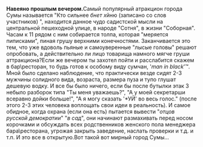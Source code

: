 <strong>Навеяно прошлым вечером.</strong>Самый популярный атракцион города Сумы называется "Кто сильнее *бнет х*йню (записано со слов участников) ", находится данное чудо садистской мысли на центральной пешеходной улице, в народе "Сотня", в жизни "Соборная". Часам к 11 рядом с ним собирается толпа, которая "меряется пиписками", пиная грушу верхними конечностями. Заканчивается это тем, что уже вдоволь пьяные и самоуверенные "лысые головы" решают опробовать, а действительно ли лицо товарища намного мягче груши аттракциона?Если же вечером ты захотел пойти и расслабится скажем в бар\ресторан, то будь готов к особому виду сумчан, '<em>man in black</em>'&trade;. Мной было сделано наблюдение, что практически везде сидят 2-3 мужчины солидного вида, возраста, размера пуза и тупо глушат дешевую водку. И все бы было ничего, если бы после бутылки этак 3 небыло разборок типа "Ты меня уважаешь?", "А у моей секретарши всеравно дойки больше!", "А я могу сказать '*УЙ' во весь голос." (после этого 2-3 этих человека воплощать свои идеи в реальность). И самое обидное, когда охрана (если она есть) пытается вывести "<em>отцов русской демократии</em>" "<em>в сад</em>", они начинают размахивать перед носом корочками и обсуждать всех родственников женского пола менеджера бара\ресторана, угрожая закрыть заведение, наслать проверки и т.д. и т.п. И это все в открытую.Вот такой вот мирный город Сумы...